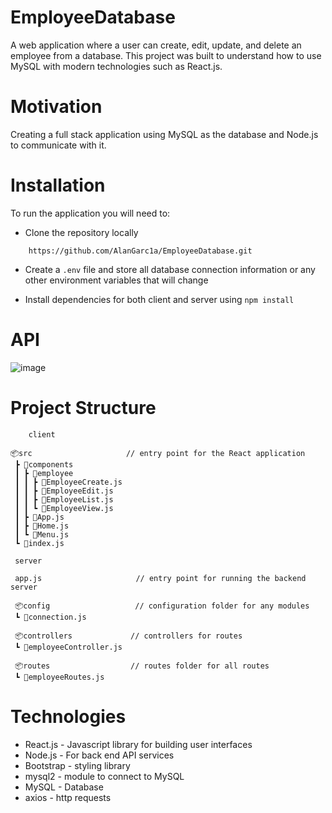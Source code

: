 # EmployeeDatabase

A web application where a user can create, edit, update, and delete an employee from a database. This project
was built to understand how to use MySQL with modern technologies such as React.js.

# Motivation

Creating a full stack application using MySQL as the database and Node.js to communicate with it.

# Installation 

To run the application you will need to:

* Clone the repository locally

```
    https://github.com/AlanGarc1a/EmployeeDatabase.git
```

* Create a ```.env``` file and store all database connection information or any other environment variables that will change

* Install dependencies for both client and server using ```npm install```

# API

![image](https://user-images.githubusercontent.com/32556354/129489126-95e071bc-98b9-4fd2-ba9c-f5a8f5b81031.png)

# Project Structure

```
    client

📦src                     // entry point for the React application
 ┣ 📂components
 ┃ ┣ 📂employee
 ┃ ┃ ┣ 📜EmployeeCreate.js
 ┃ ┃ ┣ 📜EmployeeEdit.js
 ┃ ┃ ┣ 📜EmployeeList.js
 ┃ ┃ ┗ 📜EmployeeView.js
 ┃ ┣ 📜App.js
 ┃ ┣ 📜Home.js
 ┃ ┗ 📜Menu.js
 ┗ 📜index.js

 server

 app.js                     // entry point for running the backend server

 📦config                   // configuration folder for any modules
 ┗ 📜connection.js
     
 📦controllers             // controllers for routes
 ┗ 📜employeeController.js

 📦routes                  // routes folder for all routes
 ┗ 📜employeeRoutes.js      

```

# Technologies

* React.js - Javascript library for building user interfaces
* Node.js - For back end API services
* Bootstrap - styling library
* mysql2 - module to connect to MySQL
* MySQL - Database
* axios - http requests